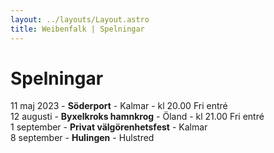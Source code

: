 ```yaml
---
layout: ../layouts/Layout.astro
title: Weibenfalk | Spelningar
---
```


# Spelningar

11 maj 2023 - **Söderport** - Kalmar - kl 20.00 Fri entré  
12 augusti - **Byxelkroks hamnkrog** - Öland - kl 21.00 Fri entré  
1 september - **Privat välgörenhetsfest** - Kalmar  
8 september - **Hulingen** - Hulstred  

<style>
  a {
    text-decoration: none;
    font-weight: 800;
    color: var(--color-text-light);  
  }

  p {
    margin: 5px 0;
  }
  html.dark a {
    color: var(--color-text-dark);
  }
</style>